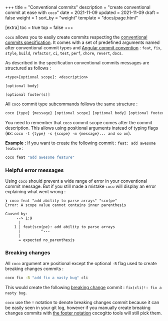 +++
title = "Conventional commits"
description = "create conventional commit at ease with `coco`"
date = 2021-11-09
updated = 2021-11-09
draft = false
weight = 1
sort_by = "weight"
template = "docs/page.html"

[extra]
toc = true
top = false
+++

`coco` allows you to easily create commits respecting the
[conventional commits specification](https://www.conventionalcommits.org/en/v1.0.0/). It comes with a set of predefined
arguments named after conventional commit types and
[Angular commit convention](https://github.com/angular/angular/blob/22b96b9/CONTRIBUTING.md#-commit-message-guidelines)
:  `feat`, `fix`, `style`, `build`, `refactor`, `ci`, `test`, `perf`, `chore`, `revert`, `docs`.

As described in the specification conventional commits messages are structured as follows :

```
<type>[optional scope]: <description>

[optional body]

[optional footer(s)]
```

All `coco` commit type subcommands follows the same structure :

```bash
coco {type} {message} [optional scope] [optional body] [optional footer]
```

You need to remember that `coco` commit scope comes after the commit description.
This allows using positional arguments instead of typing flags (ex: `coco -t {type} -s {scope} -m {message}... and so on`).

**Example :**
If you want to create the following commit : `feat: add awesome feature` :

```bash
coco feat "add awesome feature"
```

### Helpful error messages

Using `coco` should prevent a wide range of error in your conventional commit message. But if you still made a mistake
`coco` will display an error explaining what went wrong :

```
❯ coco feat "add ability to parse arrays" "sco(pe"
Error: A scope value cannot contains inner parenthesis

Caused by:
     --> 1:9
      |
    1 | feat(sco(pe): add ability to parse arrays
      |         ^---
      |
      = expected no_parenthesis
```

### Breaking changes

All `coco` argument are positional except the optional `-B` flag used to create breaking changes commits :

```bash
coco fix -B "add fix a nasty bug" cli
```

This would create the following [breaking change](https://www.conventionalcommits.org/en/v1.0.0/#commit-message-with--to-draw-attention-to-breaking-change)
commit : `fix(cli)!: fix a nasty bug`.

`coco` use the `!` notation to denote breaking changes commit because it can be easily seen in your git log, however if
you manually create breaking changes commits with [the footer notation](https://www.conventionalcommits.org/en/v1.0.0/#commit-message-with-description-and-breaking-change-footer)
cocogitto tools will still pick them.

